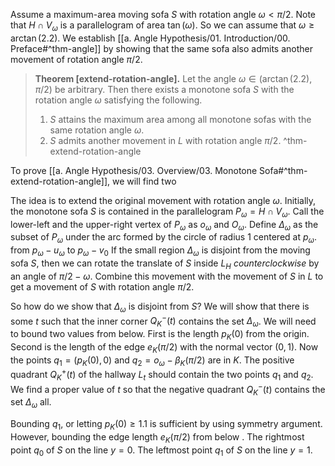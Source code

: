 Assume a maximum-area moving sofa $S$ with rotation angle $\omega < \pi/2$. Note that $H \cap V_{\omega}$ is a parallelogram of area $\tan(\omega)$. So we can assume that $\omega \geq \arctan(2.2)$. We establish [[a. Angle Hypothesis/01. Introduction/00. Preface#^thm-angle]] by showing that the same sofa also admits another movement of rotation angle $\pi/2$.

> __Theorem [extend-rotation-angle].__ Let the angle $\omega \in (\arctan(2.2), \pi/2)$ be arbitrary. Then there exists a monotone sofa $S$ with the rotation angle $\omega$ satisfying the following.
> 
> 1. $S$ attains the maximum area among all monotone sofas with the same rotation angle $\omega$.
> 2. $S$ admits another movement in $L$ with rotation angle $\pi/2$. ^thm-extend-rotation-angle

To prove [[a. Angle Hypothesis/03. Overview/03. Monotone Sofa#^thm-extend-rotation-angle]], we will find two 

The idea is to extend the original movement with rotation angle $\omega$. Initially, the monotone sofa $S$ is contained in the parallelogram $P_\omega = H \cap V_\omega$. Call the lower-left and the upper-right vertex of $P_\omega$ as $o_\omega$ and $O_\omega$. Define $\Delta_\omega$ as the subset of $P_\omega$ under the arc formed by the circle of radius 1 centered at $p_\omega$. from $p_\omega - u_\omega$ to $p_\omega - v_0$  If the small region $\Delta_\omega$ is disjoint from the moving sofa $S$, then we can rotate the translate of $S$ inside $L_H$ _counterclockwise_ by an angle of $\pi/2 - \omega$. Combine this movement with the movement of $S$ in $L$ to get a movement of $S$ with rotation angle $\pi/2$.

So how do we show that $\Delta_\omega$ is disjoint from $S$? We will show that there is some $t$ such that the inner corner $Q_K^-(t)$ contains the set $\Delta_\omega$. We will need to bound two values from below. First is the length $p_K(0)$ from the origin. Second is the length of the edge $e_K(\pi/2)$ with the normal vector $(0, 1)$. Now the points $q_1 = (p_K(0), 0)$ and $q_2 = o_\omega - \beta_K(\pi/2)$ are in $K$. The positive quadrant $Q_K^+(t)$ of the hallway $L_t$ should contain the two points $q_1$ and $q_2$. We find a proper value of $t$ so that the negative quadrant $Q_K^-(t)$ contains the set $\Delta_\omega$ all.

Bounding $q_1$, or letting $p_K(0) \geq 1.1$ is sufficient by using symmetry argument. However, bounding the edge length $e_K(\pi/2)$ from below . The rightmost point $q_0$ of $S$ on the line $y=0$. The leftmost point $q_1$ of $S$ on the line $y=1$.